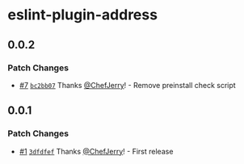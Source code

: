 # eslint-plugin-address

## 0.0.2

### Patch Changes

- [#7](https://github.com/pancakeswap/eslint-plugin-address/pull/7) [`bc2bb07`](https://github.com/pancakeswap/eslint-plugin-address/commit/bc2bb0742cb0e7d86efae711517c4a8f57e1b63e) Thanks [@ChefJerry](https://github.com/ChefJerry)! - Remove preinstall check script

## 0.0.1

### Patch Changes

- [#1](https://github.com/pancakeswap/eslint-plugin-address/pull/1) [`3dfdfef`](https://github.com/pancakeswap/eslint-plugin-address/commit/3dfdfefc80052c5fbab7bb9eacf383b981c8f908) Thanks [@ChefJerry](https://github.com/ChefJerry)! - First release
